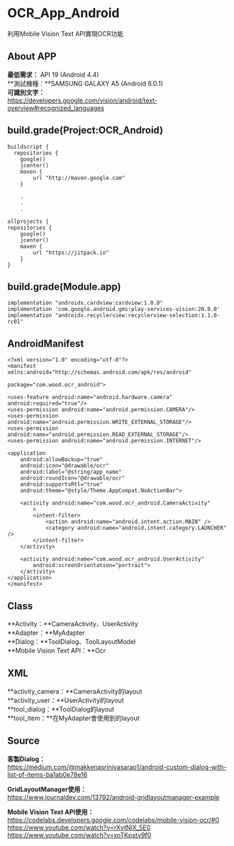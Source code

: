 OCR_App_Android
===
利用Mobile Vision Text API實現OCR功能

About APP
---
**最低需求：** API 19 (Android 4.4)\
**測試機種：**SAMSUNG GALAXY A5 (Android 6.0.1)\
**可識別文字：**\
https://developers.google.com/vision/android/text-overview#recognized_languages

build.grade(Project:OCR_Android)
---
    buildscript {
      repositories {
        google()
        jcenter()
        maven {
            url "http://maven.google.com"
        }
        
        .
        .
        .
        
    allprojects {
    repositories {
        google()
        jcenter()
        maven {
            url "https://jitpack.io"
        }
    }

build.grade(Module.app)
---
    implementation "androidx.cardview:cardview:1.0.0"
    implementation 'com.google.android.gms:play-services-vision:20.0.0'
    implementation "androidx.recyclerview:recyclerview-selection:1.1.0-rc01"

AndroidManifest
---
    <?xml version="1.0" encoding="utf-8"?>
    <manifest
    xmlns:android="http://schemas.android.com/apk/res/android"

    package="com.wood.ocr_android">

    <uses-feature android:name="android.hardware.camera" android:required="true"/>
    <uses-permission android:name="android.permission.CAMERA"/>
    <uses-permission android:name="android.permission.WRITE_EXTERNAL_STORAGE"/>
    <uses-permission android:name="android.permission.READ_EXTERNAL_STORAGE"/>
    <uses-permission android:name="android.permission.INTERNET"/>

    <application
        android:allowBackup="true"
        android:icon="@drawable/ocr"
        android:label="@string/app_name"
        android:roundIcon="@drawable/ocr"
        android:supportsRtl="true"
        android:theme="@style/Theme.AppCompat.NoActionBar">

        <activity android:name="com.wood.ocr_android.CameraActivity"
            >
            <intent-filter>
                <action android:name="android.intent.action.MAIN" />
                <category android:name="android.intent.category.LAUNCHER" />
            </intent-filter>
        </activity>

        <activity android:name="com.wood.ocr_android.UserActivity"
            android:screenOrientation="portrait">
        </activity>
    </application>
    </manifest>

Class
---
**Activity：**CameraActivity、UserActivity\
**Adapter：**MyAdapter\
**Dialog：**ToolDialog、ToolLayoutModel\
**Mobile Vision Text API：**Ocr

XML
---
**activity_camera：**CameraActivity的layout\
**activity_user：**UserActivity的layout\
**tool_dialog：**ToolDialog的layout\
**tool_item：**在MyAdapter會使用到的layout


Source
---
**客製Dialog：**\
https://medium.com/@makkenasrinivasarao1/android-custom-dialog-with-list-of-items-ba1ab0e78e16

**GridLayoutManager使用：**\
https://www.journaldev.com/13792/android-gridlayoutmanager-example

**Mobile Vision Text API使用：**\
https://codelabs.developers.google.com/codelabs/mobile-vision-ocr/#0 \
https://www.youtube.com/watch?v=rXvtNlX_5E0 \
https://www.youtube.com/watch?v=xoTKpstv9f0



    
